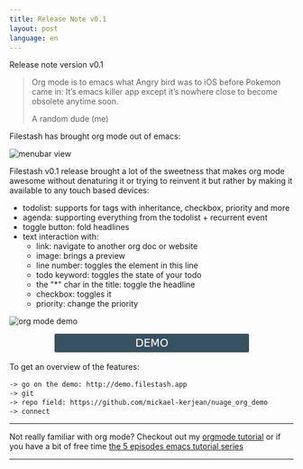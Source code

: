 ```yaml
---
title: Release Note v0.1
layout: post
language: en
---
```


Release note version v0.1

<!--more-->

> Org mode is to emacs what Angry bird was to iOS before Pokemon came in: It’s emacs killer app except it’s nowhere close to become obsolete anytime soon.
> 
> A random dude (me)

Filestash has brought org mode out of emacs:

![menubar view](http://archive.kerjean.me/public/2018/nuage_orgmode.jpg)

Filestash v0.1 release brought a lot of the sweetness that makes org mode awesome without denaturing it or trying to reinvent it but rather by making it available to any touch based devices:
- todolist: supports for tags with inheritance, checkbox, priority and more
- agenda: supporting everything from the todolist + recurrent event
- toggle button: fold headlines
- text interaction with:
  - link: navigate to another org doc or website
  - image: brings a preview
  - line number: toggles the element in this line
  - todo keyword: toggles the state of your todo
  - the "*" char in the title: toggle the headline 
  - checkbox: toggles it
  - priority: change the priority

![org mode demo](https://raw.githubusercontent.com/mickael-kerjean/nuage/master/.assets/img/orgmode.gif)

<p align="center">
<a href="http://demo.filestash.app"><img src="https://raw.githubusercontent.com/mickael-kerjean/filestash_images/master/.assets/button_demo.png" /></a>
</p>

To get an overview of the features:
```
-> go on the demo: http://demo.filestash.app
-> git
-> repo field: https://github.com/mickael-kerjean/nuage_org_demo
-> connect
```




<hr>

Not really familiar with org mode? Checkout out my [orgmode tutorial](https://mickael.kerjean.me/2017/03/20/emacs-tutorial-series-episode-2/) or if you have a bit of free time [the 5 episodes emacs tutorial series](https://mickael.kerjean.me/2017/03/18/emacs-tutorial-series-episode-0/)

<hr>
